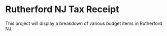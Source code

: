 # Rutherford NJ Tax Receipt

This project will display a breakdown of various budget items in Rutherford NJ.
